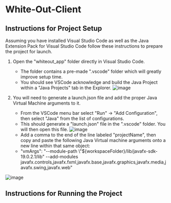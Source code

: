 # White-Out-Client

## Instructions for Project Setup
Assuming you have installed Visual Studio Code as well as the Java Extension Pack for Visual Studio Code follow these instructions to prepare the project for launch.

1. Open the "whiteout_app" folder directly in Visual Studio Code. 
    - The folder contains a pre-made ".vscode" folder which will greatly improve setup time.
    - You should see VSCode acknowledge and build the Java Project within a "Java Projects" tab in the Explorer. 
![image](https://user-images.githubusercontent.com/70347264/235069606-71086f6f-c5fe-40cf-b409-f8dc636d566b.png)

2. You will need to generate a launch.json file and add the proper Java Virtual Machine arguments to it.
    - From the VSCode menu bar select "Run" -> "Add Configuration", then select "Java" from the list of configurations.
    - This should generate a "launch.json" file in the ".vscode" folder. You will then open this file.
![image](https://user-images.githubusercontent.com/70347264/235069542-406314c0-f413-4e97-8e87-b1dc0447dce2.png)
    - Add a comma to the end of the line labeled "projectName", then copy and paste the following Java Virtual machine arguments onto a new line within that same object:
    - "vmArgs": "--module-path \\"${workspaceFolder}/lib/javafx-sdk-19.0.2.1/lib\" --add-modules javafx.controls,javafx.fxml,javafx.base,javafx.graphics,javafx.media,javafx.swing,javafx.web"

![image](https://user-images.githubusercontent.com/70347264/235069441-932e8a32-c450-44e8-a4be-1b4ee7e889ce.png)



## Instructions for Running the Project

